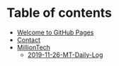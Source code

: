 # Table of contents

* [Welcome to GitHub Pages](README.md)
* [Contact](contact.md)
* [MillionTech](mt/README.md)
  * [2019-11-26-MT-Daily-Log](mt/2019-11-26-mt-daily-log.md)

